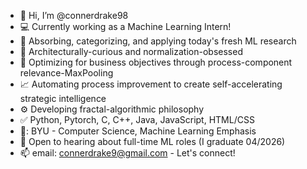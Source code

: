 - 👋 Hi, I’m @connerdrake98
- :computer: Currently working as a Machine Learning Intern!
- 🧪 Absorbing, categorizing, and applying today's fresh ML research
- :robot: Architecturally-curious and normalization-obsessed
- 🔧 Optimizing for business objectives through process-component relevance-MaxPooling
- :chart_with_upwards_trend: Automating process improvement to create self-accelerating strategic intelligence
- :gear: Developing fractal-algorithmic philosophy
- :white_check_mark: Python, Pytorch, C, C++, Java, JavaScript, HTML/CSS
- 🏫: BYU - Computer Science, Machine Learning Emphasis
- :handshake: Open to hearing about full-time ML roles (I graduate 04/2026)
- 📫 email: connerdrake9@gmail.com - Let's connect!
